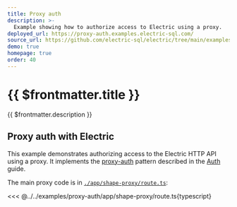 ```yaml
---
title: Proxy auth
description: >-
  Example showing how to authorize access to Electric using a proxy.
deployed_url: https://proxy-auth.examples.electric-sql.com/
source_url: https://github.com/electric-sql/electric/tree/main/examples/proxy-auth
demo: true
homepage: true
order: 40
---
```


# {{ $frontmatter.title }}

{{ $frontmatter.description }}

<DemoCTAs :demo="$frontmatter" />

## Proxy auth with Electric

This example demonstrates authorizing access to the Electric HTTP API using a proxy. It implements the [proxy-auth](/docs/guides/auth#proxy-auth) pattern described in the [Auth](/docs/guides/auth) guide.

The main proxy code is in [`./app/shape-proxy/route.ts`](https://github.com/electric-sql/electric/blob/main/examples/proxy-auth/app/shape-proxy/route.ts):

<<< @../../examples/proxy-auth/app/shape-proxy/route.ts{typescript}

<DemoCTAs :demo="$frontmatter" />
